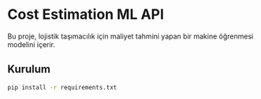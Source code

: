 # Cost Estimation ML API

Bu proje, lojistik taşımacılık için maliyet tahmini yapan bir makine öğrenmesi modelini içerir.

## Kurulum
```bash
pip install -r requirements.txt
